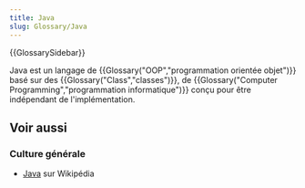 ```yaml
---
title: Java
slug: Glossary/Java
---
```


{{GlossarySidebar}}

Java est un langage de {{Glossary("OOP","programmation orientée objet")}} basé sur des {{Glossary("Class","classes")}}, de {{Glossary("Computer Programming","programmation informatique")}} conçu pour être indépendant de l'implémentation.

## Voir aussi

### Culture générale

- [Java](<https://fr.wikipedia.org/wiki/Java_(langage)>) sur Wikipédia
